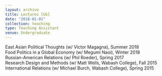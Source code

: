 ```yaml
---
layout: archive
title: Lectures [UG]
date: "2018-01-01"
collection: teaching
type: Teaching Assistant
venue: Undergraduate
---
```


East Asian Political Thoughts (w/ Victor Magagna), Summer 2018  
Food Politics in a Global Economy (w/ Megumi Naoi), Winter 2018  
Russian-American Relations (w/ Phil Roeder), Spring 2017  
Research Design and Methods (w/ Matt Wells, Wabash College), Fall 2015  
International Relations (w/ Michael Burch, Wabash College), Spring 2015  

